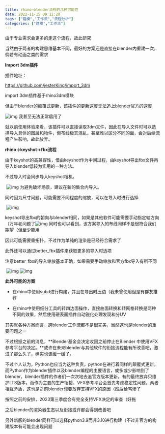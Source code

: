 ```yaml
---
title: rhino→blender流程的几种可能性
date: 2022-11-15 09:12:28
tags: ["建模","工作流","流程分析"]
categories: ["建模","工作流"]
---
```


由于专业需求会更多的走这个流程，故此研究

当然由于两者的构建思维基本不同，最好的方案还是直接在blender内重建一次，倘若有动画之类的需求

<!-- more -->

**Import 3dm插件**

插件地址：

https://github.com/jesterKing/import_3dm

import 3dm插件基于rhino3dm模块

但由于blender的颠覆式更新，该插件的更新速度无法追上blender官方的速度

![img](http://world.qpic.cn/psc?/world/O0cFsaTfOlqjIAnYAvw8Wh6SV6flEv2YCGIvKh7lgJIdFmfkJg3CLSK6Y6iqAxq1ytO9U3.da7M*a.4*rXyIMAF3Vb4*ErHs5oayRkJH.VI!/b=&bo=KgVMBCoFTAQRHyg!&ek=1&tl=1&tm=1668475329)        我甚至无法正常启用了

就以前使用体验来看，该插件可以直接读取3dm文件，因此在导入文件时可以选择导入具体的图层和物件，但布线极其混乱，甚至难以区分不同的面，会对后续流程产生影响，故此放弃。

**rhino→keyshot→fbx流程**

由于keyshot的高兼容性，借由keyshot作为中间过程，由keyshot导出fbx文件再导入blender低较为实用的一种方法。

不过导入时会同步导入keyshot相机。

​                 ![img](http://world.qpic.cn/psc?/world/O0cFsaTfOlqjIAnYAvw8WoYRjuvqQ4vFCV.Edz8RWrMJg*.7u4Mlgra4WQ1oaUPrU9.3IeYposrirJ7yKdZprDExFD0aFaysHk6*DXg.G8I!/b=&bo=CALQAQgC0AERHyg!&ek=1&tl=1&tm=1668475329)        为避免破坏场景，建议在新的集合内导入。

同时因为尺寸问题，可能需要不同程度的缩放，可以在导入时进行选择

​                 ![img](http://world.qpic.cn/psc?/world/O0cFsaTfOlqjIAnYAvw8WkHlNWAel.lhWnegSN4NlufKVS0R1am6Aa4qeTmUkRbR5XFmYV3mI6IVmGfx7brYdSYhonDzJA4C7JWF6xLyQ6s!/b=&bo=5AHOA.QBzgMRHyg!&ek=1&tl=1&tm=1668475329)

keyshot导出fbx的朝向与blender相同，如果是其他软件可能需要手动指定轴方向（万年老问题了![img](http://world.qpic.cn/psc?/world/O0cFsaTfOlqjIAnYAvw8WuV5*IJcD8Z*jPtt5iB6kZTj42zVw1FigjS*j4*weG8tjrlvZp6FhO7gGL0Ic1a80dXj7q77YeVFYyHDQAZCLKw!/b=&bo=zAYEBcwGBAURHyg!&ek=1&tl=1&tm=1668475329)        同时也可以看到，该方案导入的布线同样不是很符合我们期望（但至少能用

因此可能需要重拓扑，不过作为单纯的渲染是已经符合需求了

此外还可以通过better_fbx插件来获取更多的导入时选项

注意better_fbx的导入缩放基本正确，如果需要手动缩放和官方fbx导入有所不同

​                 ![img](http://world.qpic.cn/psc?/world/O0cFsaTfOlqjIAnYAvw8WgE1D4aoPK4teXt0xROqkgkhVs5wcwwpusEr1yAIxX2QQPtFZeawWyCqlHSc.7HJ7m6WUULLgacBzos8OriF3Ns!/b=&bo=zAEcBMwBHAQRHyg!&ek=1&tl=1&tm=1668475329)                         ![img](http://world.qpic.cn/psc?/world/O0cFsaTfOlqjIAnYAvw8WihDnEw7V16ooaororAhOz7Zkc3ELow5RUlYKc6o4xRViTU9Xh1vFEC30kgige6veM8sHLCRHAu54qbitESUHhk!/b=&bo=zAH.A8wB*gMRHyg!&ek=1&tl=1&tm=1668475329)

**此外可能的方案**

- 在rhino中使用subd进行构建，并且在导出时压边（我未曾使用但是有群友推荐

- 在rhino中使用细分工具的转四边面操作，直接曲面转换和转网格转换是两种不同的效果，然后使用硬表面插件自动锐化处理发现和分UV

其实就各种方案而言，跨blender工作流都不是很完美，当然这也是blender的重要问题之一

不过根据之前的消息，**Blender基金会决定收回之前停止在Blender 中使用VFX参考平台的决定。**或许在未来blender与其他软件的衔接流程能有所改善吧，激进了那么久了，确实也该缓一缓了。

不过个人认为，Python也应当为这种负责，python在进行着同样的颠覆式更新，而Python作为blender插件以及blender编程的主要语言，或多或少影响到了blender，blender插件的作者们一次次地去追官方版本更新，有的最终放弃只维护LTS版本，而作为主要的生产衔接，VFX参考平台会首先考虑稳定性问题，两者相互矛盾，这也是之前blender想要放弃支持VFX的原因（然后给骂惨了

按照之前的安排，2023第三季度会有完全支持VFX决定的审查（好拖

之后blender的渲染器生态以及衔接或许都会得到改善吧

另外新版的blender同样可以选择python3.9而非3.10进行构建（不过非官方的构建版本有可能会出现问题
